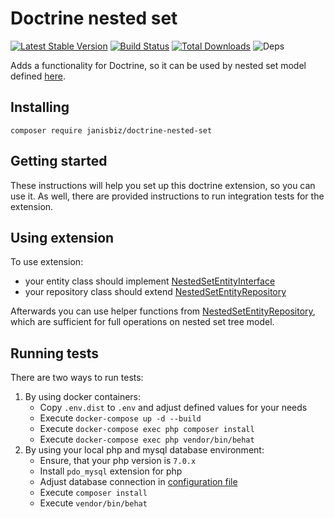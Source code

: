 # Doctrine nested set

[![Latest Stable Version](https://poser.pugx.org/janisbiz/doctrine-nested-set/v/stable)](https://packagist.org/packages/janisbiz/doctrine-nested-set)
[![Build Status](https://travis-ci.com/janisbiz/doctrine-nested-set.svg?branch=master)](https://travis-ci.com/janisbiz/doctrine-nested-set)
[![Total Downloads](https://poser.pugx.org/janisbiz/doctrine-nested-set/downloads)](https://packagist.org/packages/janisbiz/doctrine-nested-set)
![Deps](https://img.shields.io/badge/dependencies-up%20to%20date-brightgreen.svg)

Adds a functionality for Doctrine, so it can be used by nested set model defined 
[here](https://en.wikipedia.org/wiki/Nested_set_model).

## Installing

`composer require janisbiz/doctrine-nested-set`

## Getting started

These instructions will help you set up this doctrine extension, so you can use it. As well, there are provided 
instructions to run integration tests for the extension.

## Using extension

To use extension:
 - your entity class should implement [NestedSetEntityInterface](src/Entity/NestedSetEntityInterface.php)
 - your repository class should extend [NestedSetEntityRepository](src/Repository/NestedSetEntityRepository.php)

Afterwards you can use helper functions from [NestedSetEntityRepository](src/Repository/NestedSetEntityRepository.php),
which are sufficient for full operations on nested set tree model.

## Running tests

There are two ways to run tests:
1) By using docker containers:
    - Copy `.env.dist` to `.env` and adjust defined values for your needs
    - Execute `docker-compose up -d --build`
    - Execute `docker-compose exec php composer install`
    - Execute `docker-compose exec php vendor/bin/behat`
2) By using your local php and mysql database environment:
    - Ensure, that your php version is `7.0.x`
    - Install `pdo_mysql` extension for php
    - Adjust database connection in [configuration file](src/Tests/Features/Bootstrap/Resources/config/doctrine.yaml)
    - Execute `composer install`
    - Execute `vendor/bin/behat`